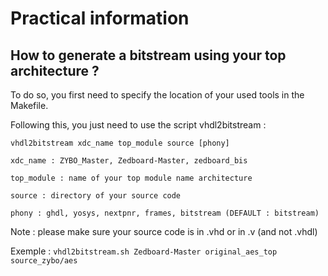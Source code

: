 # Practical information

## How to generate a bitstream using your top architecture ?

To do so, you first need to specify the location of your used tools in the Makefile.

Following this, you just need to use the script vhdl2bitstream : 

`vhdl2bitstream xdc_name top_module source [phony]`

`xdc_name : ZYBO_Master, Zedboard-Master, zedboard_bis`

`top_module : name of your top module name architecture`

`source : directory of your source code`

`phony : ghdl, yosys, nextpnr, frames, bitstream (DEFAULT : bitstream)`

Note : please make sure your source code is in .vhd or in .v (and not .vhdl)



Exemple : `vhdl2bitstream.sh Zedboard-Master original_aes_top source_zybo/aes`